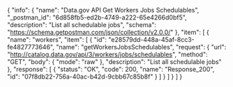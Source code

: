 {
  "info": {
    "name": "Data.gov API Get Workers Jobs Schedulables",
    "_postman_id": "6d858fb5-ed2b-4749-a222-65e4266d0bf5",
    "description": "List all schedulable jobs",
    "schema": "https://schema.getpostman.com/json/collection/v2.0.0/"
  },
  "item": [
    {
      "name": "workers",
      "item": [
        {
          "id": "e28579dd-448a-45af-8cc3-fe4827773646",
          "name": "getWorkersJobsSchedulables",
          "request": {
            "url": "http://catalog.data.gov/api/3/workers/jobs/schedulables",
            "method": "GET",
            "body": {
              "mode": "raw"
            },
            "description": "List all schedulable jobs"
          },
          "response": [
            {
              "status": "OK",
              "code": 200,
              "name": "Response_200",
              "id": "07f8db22-756a-40ac-b42d-9cbb67c85b8f"
            }
          ]
        }
      ]
    }
  ]
}